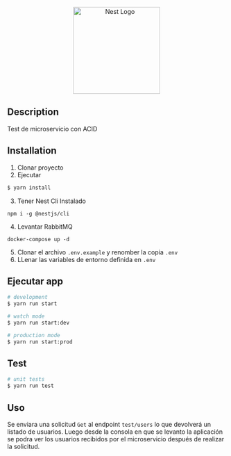 <p align="center">
  <a href="http://nestjs.com/" target="blank"><img src="https://nestjs.com/img/logo-small.svg" width="200" alt="Nest Logo" /></a>
</p>

[circleci-image]: https://img.shields.io/circleci/build/github/nestjs/nest/master?token=abc123def456
[circleci-url]: https://circleci.com/gh/nestjs/nest

## Description

Test de microservicio con ACID

## Installation

1. Clonar proyecto
2. Ejecutar

```bash
$ yarn install
```

3. Tener Nest Cli Instalado

```
npm i -g @nestjs/cli
```

4. Levantar RabbitMQ

```
docker-compose up -d
```

5. Clonar el archivo `.env.example` y renomber la copia `.env`
6. LLenar las variables de entorno definida en `.env`

## Ejecutar app

```bash
# development
$ yarn run start

# watch mode
$ yarn run start:dev

# production mode
$ yarn run start:prod
```

## Test

```bash
# unit tests
$ yarn run test

```

## Uso

Se enviara una solicitud `Get` al endpoint `test/users` lo que devolverá un listado de usuarios.
Luego desde la consola en que se levanto la aplicación se podra ver los usuarios recibidos por el microservicio después de realizar la solicitud.
